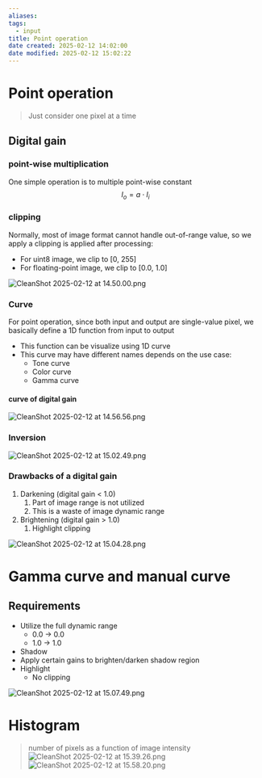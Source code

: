 ```yaml
---
aliases: 
tags:
  - input
title: Point operation
date created: 2025-02-12 14:02:00
date modified: 2025-02-12 15:02:22
---
```

# Point operation
> Just consider one pixel at a time

## Digital gain
### point-wise multiplication
One simple operation is to multiple point-wise constant
$$
I_o = a \cdot I_i
$$

### clipping
Normally, most of image format cannot handle out-of-range value, so we apply a clipping is applied after processing:
- For uint8 image, we clip to \[0, 255\]
- For floating-point image, we clip to \[0.0, 1.0\]

![CleanShot 2025-02-12 at 14.50.00.png](https://typora-tes.oss-cn-shanghai.aliyuncs.com/picgo/CleanShot%202025-02-12%20at%2014.50.00.png)

### Curve
For point operation, since both input and output are single-value pixel, we basically define a 1D function from input to output
- This function can be visualize using 1D curve
- This curve may have different names depends on the use case:
	- Tone curve
	- Color curve
	- Gamma curve
#### curve of digital gain
![CleanShot 2025-02-12 at 14.56.56.png](https://typora-tes.oss-cn-shanghai.aliyuncs.com/picgo/CleanShot%202025-02-12%20at%2014.56.56.png)

### Inversion
![CleanShot 2025-02-12 at 15.02.49.png](https://typora-tes.oss-cn-shanghai.aliyuncs.com/picgo/CleanShot%202025-02-12%20at%2015.02.49.png)

### Drawbacks of a digital gain
1. Darkening (digital gain < 1.0)
	1. Part of image range is not utilized
	2. This is a waste of image dynamic range
2. Brightening (digital gain > 1.0)
	1. Highlight clipping

![CleanShot 2025-02-12 at 15.04.28.png](https://typora-tes.oss-cn-shanghai.aliyuncs.com/picgo/CleanShot%202025-02-12%20at%2015.04.28.png)
# Gamma curve and manual curve
## Requirements
- Utilize the full dynamic range
	- 0.0 -> 0.0
	- 1.0 -> 1.0
- Shadow
- Apply certain gains to brighten/darken shadow region
- Highlight
	- No clipping

![CleanShot 2025-02-12 at 15.07.49.png](https://typora-tes.oss-cn-shanghai.aliyuncs.com/picgo/CleanShot%202025-02-12%20at%2015.07.49.png)


# Histogram
> number of pixels as a function of image intensity
![CleanShot 2025-02-12 at 15.39.26.png](https://typora-tes.oss-cn-shanghai.aliyuncs.com/picgo/CleanShot%202025-02-12%20at%2015.39.26.png)
![CleanShot 2025-02-12 at 15.58.20.png](https://typora-tes.oss-cn-shanghai.aliyuncs.com/picgo/CleanShot%202025-02-12%20at%2015.58.20.png)

